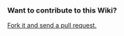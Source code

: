 ### Want to contribute to this Wiki?

[Fork it and send a pull request.](https://github.com/joshuadavidson/West-Houston-FCC-Meetup-wiki)

